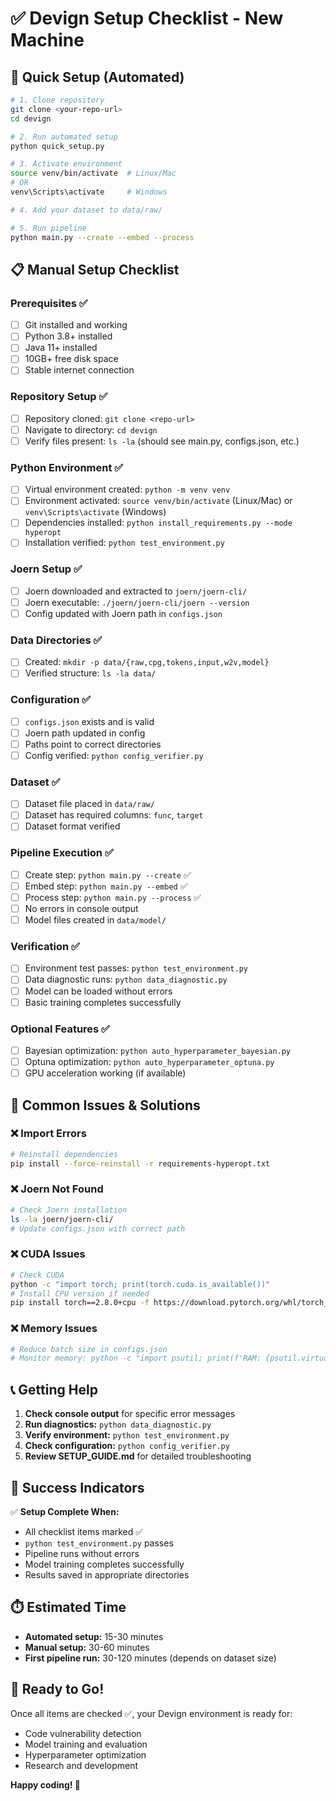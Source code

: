 # ✅ Devign Setup Checklist - New Machine

## 🚀 Quick Setup (Automated)

```bash
# 1. Clone repository
git clone <your-repo-url>
cd devign

# 2. Run automated setup
python quick_setup.py

# 3. Activate environment
source venv/bin/activate  # Linux/Mac
# OR
venv\Scripts\activate     # Windows

# 4. Add your dataset to data/raw/

# 5. Run pipeline
python main.py --create --embed --process
```

## 📋 Manual Setup Checklist

### Prerequisites ✅
- [ ] Git installed and working
- [ ] Python 3.8+ installed
- [ ] Java 11+ installed
- [ ] 10GB+ free disk space
- [ ] Stable internet connection

### Repository Setup ✅
- [ ] Repository cloned: `git clone <repo-url>`
- [ ] Navigate to directory: `cd devign`
- [ ] Verify files present: `ls -la` (should see main.py, configs.json, etc.)

### Python Environment ✅
- [ ] Virtual environment created: `python -m venv venv`
- [ ] Environment activated: `source venv/bin/activate` (Linux/Mac) or `venv\Scripts\activate` (Windows)
- [ ] Dependencies installed: `python install_requirements.py --mode hyperopt`
- [ ] Installation verified: `python test_environment.py`

### Joern Setup ✅
- [ ] Joern downloaded and extracted to `joern/joern-cli/`
- [ ] Joern executable: `./joern/joern-cli/joern --version`
- [ ] Config updated with Joern path in `configs.json`

### Data Directories ✅
- [ ] Created: `mkdir -p data/{raw,cpg,tokens,input,w2v,model}`
- [ ] Verified structure: `ls -la data/`

### Configuration ✅
- [ ] `configs.json` exists and is valid
- [ ] Joern path updated in config
- [ ] Paths point to correct directories
- [ ] Config verified: `python config_verifier.py`

### Dataset ✅
- [ ] Dataset file placed in `data/raw/`
- [ ] Dataset has required columns: `func`, `target`
- [ ] Dataset format verified

### Pipeline Execution ✅
- [ ] Create step: `python main.py --create` ✅
- [ ] Embed step: `python main.py --embed` ✅  
- [ ] Process step: `python main.py --process` ✅
- [ ] No errors in console output
- [ ] Model files created in `data/model/`

### Verification ✅
- [ ] Environment test passes: `python test_environment.py`
- [ ] Data diagnostic runs: `python data_diagnostic.py`
- [ ] Model can be loaded without errors
- [ ] Basic training completes successfully

### Optional Features ✅
- [ ] Bayesian optimization: `python auto_hyperparameter_bayesian.py`
- [ ] Optuna optimization: `python auto_hyperparameter_optuna.py`
- [ ] GPU acceleration working (if available)

## 🚨 Common Issues & Solutions

### ❌ Import Errors
```bash
# Reinstall dependencies
pip install --force-reinstall -r requirements-hyperopt.txt
```

### ❌ Joern Not Found
```bash
# Check Joern installation
ls -la joern/joern-cli/
# Update configs.json with correct path
```

### ❌ CUDA Issues
```bash
# Check CUDA
python -c "import torch; print(torch.cuda.is_available())"
# Install CPU version if needed
pip install torch==2.8.0+cpu -f https://download.pytorch.org/whl/torch_stable.html
```

### ❌ Memory Issues
```bash
# Reduce batch size in configs.json
# Monitor memory: python -c "import psutil; print(f'RAM: {psutil.virtual_memory().available/1024**3:.1f}GB')"
```

## 📞 Getting Help

1. **Check console output** for specific error messages
2. **Run diagnostics:** `python data_diagnostic.py`
3. **Verify environment:** `python test_environment.py`
4. **Check configuration:** `python config_verifier.py`
5. **Review SETUP_GUIDE.md** for detailed troubleshooting

## 🎯 Success Indicators

✅ **Setup Complete When:**
- All checklist items marked ✅
- `python test_environment.py` passes
- Pipeline runs without errors
- Model training completes successfully
- Results saved in appropriate directories

## ⏱️ Estimated Time

- **Automated setup:** 15-30 minutes
- **Manual setup:** 30-60 minutes
- **First pipeline run:** 30-120 minutes (depends on dataset size)

## 🎉 Ready to Go!

Once all items are checked ✅, your Devign environment is ready for:
- Code vulnerability detection
- Model training and evaluation
- Hyperparameter optimization
- Research and development

**Happy coding! 🚀**